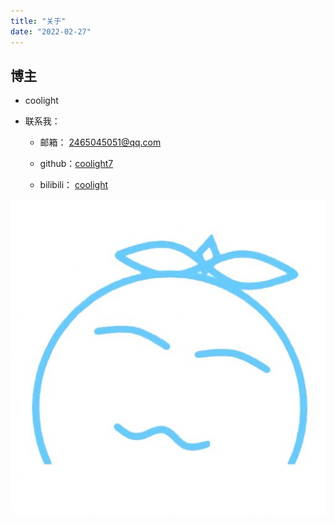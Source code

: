 ```yaml
---
title: "关于"
date: "2022-02-27"
---
```


## 博主

- coolight

- 联系我：
    - 邮箱： 2465045051@qq.com
    
    - github：[coolight7](https://github.com/coolight7)
    
    - bilibili： [coolight](https://space.bilibili.com/93784977?spm_id_from=333.1007.0.0)

![](images/cropped-coolight.jpg)
